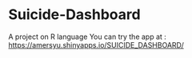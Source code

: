 # Suicide-Dashboard
A project on R language
You can try the app at : https://amersyu.shinyapps.io/SUICIDE_DASHBOARD/
